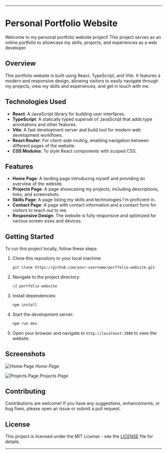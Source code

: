 ---

# Personal Portfolio Website

Welcome to my personal portfolio website project! This project serves as an online portfolio to showcase my skills, projects, and experiences as a web developer.

## Overview

This portfolio website is built using React, TypeScript, and Vite. It features a modern and responsive design, allowing visitors to easily navigate through my projects, view my skills and experiences, and get in touch with me.

## Technologies Used

- **React**: A JavaScript library for building user interfaces.
- **TypeScript**: A statically typed superset of JavaScript that adds type annotations and other features.
- **Vite**: A fast development server and build tool for modern web development workflows.
- **React Router**: For client-side routing, enabling navigation between different pages of the website.
- **CSS Modules**: To style React components with scoped CSS.

## Features

- **Home Page**: A landing page introducing myself and providing an overview of the website.
- **Projects Page**: A page showcasing my projects, including descriptions, links, and screenshots.
- **Skills Page**: A page listing my skills and technologies I'm proficient in.
- **Contact Page**: A page with contact information and a contact form for visitors to reach out to me.
- **Responsive Design**: The website is fully responsive and optimized for various screen sizes and devices.

## Getting Started

To run this project locally, follow these steps:

1. Clone this repository to your local machine:

   ```bash
   git clone https://github.com/your-username/portfolio-website.git
   ```

2. Navigate to the project directory:

   ```bash
   cd portfolio-website
   ```

3. Install dependencies:

   ```bash
   npm install
   ```

4. Start the development server:

   ```bash
   npm run dev
   ```

5. Open your browser and navigate to `http://localhost:3000` to view the website.

## Screenshots

![Home Page](./screenshots/home.png)
*Home Page*

![Projects Page](./screenshots/projects.png)
*Projects Page*

## Contributing

Contributions are welcome! If you have any suggestions, enhancements, or bug fixes, please open an issue or submit a pull request.

## License

This project is licensed under the MIT License - see the [LICENSE](LICENSE) file for details.

---
